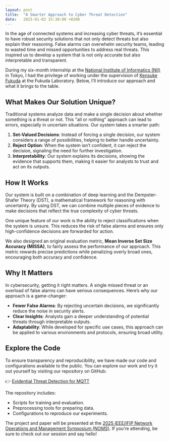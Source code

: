 ```yaml
---
layout: post
title:  "A Smarter Approach to Cyber Threat Detection"
date:   2025-01-02 15:30:00 +0200
---
```


In the age of connected systems and increasing cyber threats, it’s essential to have robust security solutions that not only detect threats but also explain their reasoning. False alarms can overwhelm security teams, leading to wasted time and missed opportunities to address real threats. This inspired us to develop a system that is not only accurate but also interpretable and transparent.

During my six-month internship at the [National Institute of Informatics (NII)](http://www.fukuda-lab.org/en/research.html) in Tokyo, I had the privilege of working under the supervision of [Kensuke Fukuda](http://www.fukuda-lab.org/~kensuke/) at the Fukuda Laboratory. Below, I’ll introduce our approach and what it brings to the table.

## What Makes Our Solution Unique?

Traditional systems analyze data and make a single decision about whether something is a threat or not. This "all or nothing" approach can lead to errors, especially in uncertain situations. Our system takes a smarter path:

1. **Set-Valued Decisions**: Instead of forcing a single decision, our system considers a range of possibilities, helping to better handle uncertainty.
2. **Reject Option**: When the system isn’t confident, it can reject the decision, signaling the need for further investigation.
3. **Interpretability**: Our system explains its decisions, showing the evidence that supports them, making it easier for analysts to trust and act on its outputs.

## How It Works

Our system is built on a combination of deep learning and the Dempster-Shafer Theory (DST), a mathematical framework for reasoning with uncertainty. By using DST, we can combine multiple pieces of evidence to make decisions that reflect the true complexity of cyber threats.

One unique feature of our work is the ability to reject classifications when the system is unsure. This reduces the risk of false alarms and ensures only high-confidence decisions are forwarded for action.

We also designed an original evaluation metric, **Mean Inverse Set Size Accuracy (MISSA)**, to fairly assess the performance of our approach. This metric rewards precise predictions while penalizing overly broad ones, encouraging both accuracy and confidence.

## Why It Matters

In cybersecurity, getting it right matters. A single missed threat or an overload of false alarms can have serious consequences. Here’s why our approach is a game-changer:

- **Fewer False Alarms**: By rejecting uncertain decisions, we significantly reduce the noise in security alerts.
- **Clear Insights**: Analysts gain a deeper understanding of potential threats through interpretable outputs.
- **Adaptability**: While developed for specific use cases, this approach can be applied to various environments and protocols, ensuring broad utility.

## Explore the Code

To ensure transparency and reproducibility, we have made our code and configurations available to the public. You can explore our work and try it out yourself by visiting our repository on GitHub:

👉 [Evidential Threat Detection for MQTT](https://github.com/fukuda-lab/evidential-threat-detection-mqtt)

The repository includes:
- Scripts for training and evaluation.
- Preprocessing tools for preparing data.
- Configurations to reproduce our experiments.

The project and paper will be presented at the [2025 IEEE/IFIP Network Operations and Management Symposium (NOMS)](https://noms2025.ieee-noms.org/). If you’re attending, be sure to check out our session and say hello!